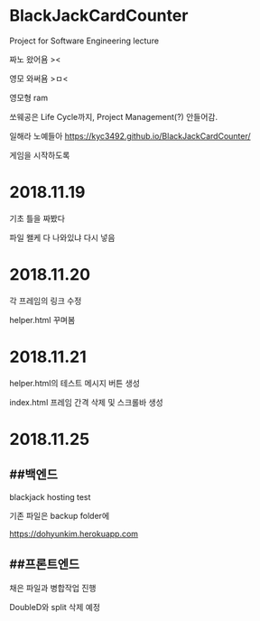 # BlackJackCardCounter

Project for Software Engineering lecture

짜노 왔어욤 ><

영모 와써욤 >ㅁ<

영모형 ram

쏘웨공은 Life Cycle까지, Project Management(?) 안들어감.

일해라 노예들아
https://kyc3492.github.io/BlackJackCardCounter/

게임을 시작하도록 

# 2018.11.19

기초 틀을 짜봤다

파일 왤케 다 나와있냐 다시 넣음

# 2018.11.20

각 프레임의 링크 수정

helper.html 꾸며봄

# 2018.11.21

helper.html의 테스트 메시지 버튼 생성

index.html 프레임 간격 삭제 및 스크롤바 생성

# 2018.11.25

##백엔드
------

blackjack hosting test

기존 파일은 backup folder에


https://dohyunkim.herokuapp.com

##프론트엔드
---------

채은 파일과 병합작업 진행

DoubleD와 split 삭제 예정